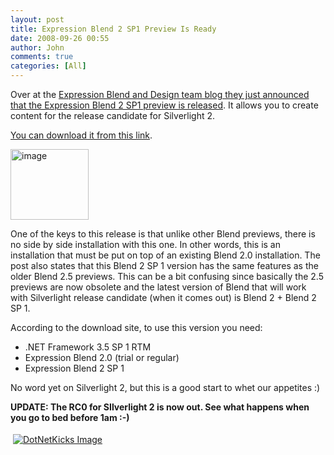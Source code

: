```yaml
---
layout: post
title: Expression Blend 2 SP1 Preview Is Ready
date: 2008-09-26 00:55
author: John
comments: true
categories: [All]
---
```

<p>Over at the <a href="http://blogs.msdn.com/expression/archive/2008/09/25/expression-blend-2-sp1-preview-released.aspx">Expression Blend and Design team blog they just announced that the Expression Blend 2 SP1 preview is released</a>. It allows you to create content for the release candidate for Silverlight 2.</p>
<p><a href="http://www.microsoft.com/downloads/details.aspx?FamilyId=3AE4DC3A-61AA-41F4-A9B8-4334A76FA447&amp;displaylang=en">You can download it from this link</a>.</p>
<p><img title="image" style="border-right: 0px; border-top: 0px; border-left: 0px; border-bottom: 0px" height="113" alt="image" width="125" border="0" src="http://images.johnpapa.net/wp-content/uploads/files/media/image/WindowsLiveWriter/ExpressionBlend2SP1PreviewIsReady_B2D/image_3.png" /></p>
<p>One of the keys to this release is that unlike other Blend previews, there is no side by side installation with this one. In other words, this is an installation that must be put on top of an existing Blend 2.0 installation. The post also states that this Blend 2 SP 1 version has the same features as the older Blend 2.5 previews. This can be a bit confusing since basically the 2.5 previews are now obsolete and the latest version of Blend that will work with Silverlight release candidate (when it comes out) is Blend 2 + Blend 2 SP 1.</p>
<p>According to the download site, to use this version you need:</p>
<ul>
<li>.NET Framework 3.5 SP 1 RTM</li>
<li>Expression Blend 2.0 (trial or regular)</li>
<li>Expression Blend 2 SP 1</li>
</ul>
<p>No word yet on Silverlight 2, but this is a good start to whet our appetites :)</p>
<p><strong>UPDATE: The RC0 for SIlverlight 2 is now out. See what happens when you go to bed before 1am :-)</strong></p>
<div class="wlWriterHeaderFooter" style="padding-right: 4px; padding-left: 4px; padding-bottom: 4px; margin: 0px; padding-top: 4px; text-align: left"><a href="http://www.dotnetkicks.com/kick/?url=/all/expression-blend-2-sp1-preview-is-ready/"><img alt="DotNetKicks Image" border="0" src="http://www.dotnetkicks.com/Services/Images/KickItImageGenerator.ashx?url=/all/expression-blend-2-sp1-preview-is-ready/&amp;bgcolor=0080C0&amp;fgcolor=FFFFFF&amp;border=000000&amp;cbgcolor=D4E1ED&amp;cfgcolor=000000" /></a></div>
<div class="wlWriterHeaderFooter" style="padding-right: 4px; padding-left: 4px; padding-bottom: 4px; margin: 0px; padding-top: 4px; text-align: left"><script type="text/javascript">var dzone_url = '/all/expression-blend-2-sp1-preview-is-ready/'; var dzone_title = 'Expression Blend 2 SP1 Preview Is Ready'; var dzone_blurb = 'Expression Blend 2 SP1 Preview Is Ready'; var dzone_style = '2';</script><script language="javascript" src="http://widgets.dzone.com/widgets/zoneit.js"></script></div>

